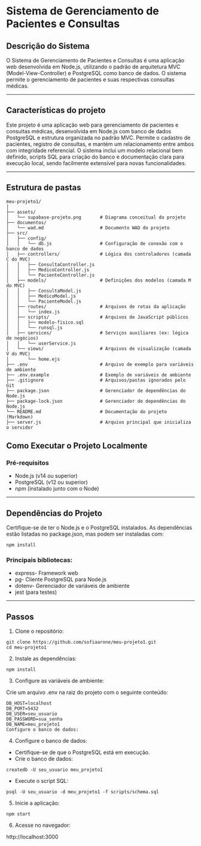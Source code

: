 # Sistema de Gerenciamento de Pacientes e Consultas
## Descrição do Sistema

O Sistema de Gerenciamento de Pacientes e Consultas é uma aplicação web desenvolvida em Node.js, utilizando o padrão de arquitetura MVC (Model-View-Controller) e PostgreSQL como banco de dados. O sistema permite o gerenciamento de pacientes e suas respectivas consultas médicas.

---
## Características do projeto

Este projeto é uma aplicação web para gerenciamento de pacientes e consultas médicas, desenvolvida em Node.js com banco de dados PostgreSQL e estrutura organizada no padrão MVC. Permite o cadastro de pacientes, registro de consultas, e mantém um relacionamento entre ambos com integridade referencial. O sistema inclui um modelo relacional bem definido, scripts SQL para criação do banco e documentação clara para execução local, sendo facilmente extensível para novas funcionalidades.

---
## Estrutura de pastas 
```
meu-projeto1/
│
├── assets/
│   └── supabase-projeto.png       # Diagrama conceitual do projeto
├── documentos/
│   └── wad.md                     # Documento WAD do projeto
├── src/
│   ├── config/
│   │   └── db.js                  # Configuração de conexão com o banco de dados
│   ├── controllers/               # Lógica dos controladores (camada C do MVC)
│   │   ├── ConsultaController.js
│   │   ├── MedicoController.js
│   │   └── PacienteController.js
│   ├── models/                    # Definições dos modelos (camada M do MVC)
│   │   ├── ConsultaModel.js
│   │   ├── MedicoModel.js
│   │   └── PacienteModel.js
│   ├── routes/                    # Arquivos de rotas da aplicação
│   │   └── index.js
│   ├── scripts/                   # Arquivos de JavaScript públicos
│   │   ├── modelo-fisico.sql
│   │   └── runsql.js
│   ├── services/                  # Serviços auxiliares (ex: lógica de negócios)
│   │   └── userService.js
│   └── views/                     # Arquivos de visualização (camada V do MVC)
│       └── home.ejs
├── .env                           # Arquivo de exemplo para variáveis de ambiente
├── .env.example                   # Exemplo de variáveis de ambiente
├── .gitignore                     # Arquivos/pastas ignorados pelo Git
├── package.json                   # Gerenciador de dependências do Node.js
├── package-lock.json              # Gerenciador de dependências do Node.js
└── README.md                      # Documentação do projeto (Markdown)
├── server.js                      # Arquivo principal que inicializa o servidor
```

##  Como Executar o Projeto Localmente
### Pré-requisitos

- Node.js (v14 ou superior)
- PostgreSQL (v12 ou superior)
- npm (instalado junto com o Node)
---
## Dependências do Projeto
Certifique-se de ter o Node.js e o PostgreSQL instalados. As dependências estão listadas no package.json, mas podem ser instaladas com:
```
npm install
```
### Principais bibliotecas:

- express- Framework web
- pg- Cliente PostgreSQL para Node.js
- dotenv- Gerenciador de variáveis de ambiente
- jest (para testes)
---
## Passos

1. Clone o repositório:
```
git clone https://github.com/sofiaarone/meu-projeto1.git
cd meu-projeto1
```
2. Instale as dependências:
```
npm install
```
3. Configure as variáveis de ambiente:

Crie um arquivo .env na raiz do projeto com o seguinte conteúdo:

```
DB_HOST=localhost
DB_PORT=5432
DB_USER=seu_usuario
DB_PASSWORD=sua_senha
DB_NAME=meu_projeto1
Configure o banco de dados:
```
4. Configure o banco de dados:
- Certifique-se de que o PostgreSQL está em execução.
- Crie o banco de dados:
```
createdb -U seu_usuario meu_projeto1
```
- Execute o script SQL:
```
psql -U seu_usuario -d meu_projeto1 -f scripts/schema.sql
```
5. Inicie a aplicação:
```
npm start
```
6. Acesse no navegador:

http://localhost:3000